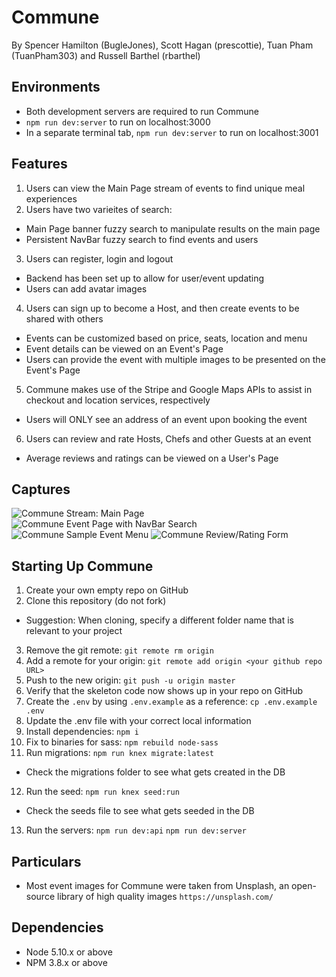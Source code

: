 # Commune

By Spencer Hamilton (BugleJones), Scott Hagan (prescottie), Tuan Pham (TuanPham303) and Russell Barthel (rbarthel)

## Environments

- Both development servers are required to run Commune
- `npm run dev:server` to run on localhost:3000
- In a separate terminal tab, `npm run dev:server` to run on localhost:3001

## Features

1. Users can view the Main Page stream of events to find unique meal experiences
2. Users have two varieites of search:
  - Main Page banner fuzzy search to manipulate results on the main page
  - Persistent NavBar fuzzy search to find events and users
3. Users can register, login and logout
  - Backend has been set up to allow for user/event updating
  - Users can add avatar images
4. Users can sign up to become a Host, and then create events to be shared with others
  - Events can be customized based on price, seats, location and menu
  - Event details can be viewed on an Event's Page
  - Users can provide the event with multiple images to be presented on the Event's Page
5. Commune makes use of the Stripe and Google Maps APIs to assist in checkout and location services, respectively
  - Users will ONLY see an address of an event upon booking the event
6. Users can review and rate Hosts, Chefs and other Guests at an event
  - Average reviews and ratings can be viewed on a User's Page

## Captures

![Commune Stream: Main Page]()
![Commune Event Page with NavBar Search]()
![Commune Sample Event Menu]()
![Commune Review/Rating Form]()

## Starting Up Commune

1. Create your own empty repo on GitHub
2. Clone this repository (do not fork)
  - Suggestion: When cloning, specify a different folder name that is relevant to your project
3. Remove the git remote: `git remote rm origin`
4. Add a remote for your origin: `git remote add origin <your github repo URL>`
5. Push to the new origin: `git push -u origin master`
6. Verify that the skeleton code now shows up in your repo on GitHub
7. Create the `.env` by using `.env.example` as a reference: `cp .env.example .env`
8. Update the .env file with your correct local information
9. Install dependencies: `npm i`
10. Fix to binaries for sass: `npm rebuild node-sass`
11. Run migrations: `npm run knex migrate:latest`
  - Check the migrations folder to see what gets created in the DB
12. Run the seed: `npm run knex seed:run`
  - Check the seeds file to see what gets seeded in the DB
13. Run the servers: `npm run dev:api` `npm run dev:server`


## Particulars

- Most event images for Commune were taken from Unsplash, an open-source library of high quality images `https://unsplash.com/`

## Dependencies

- Node 5.10.x or above
- NPM 3.8.x or above